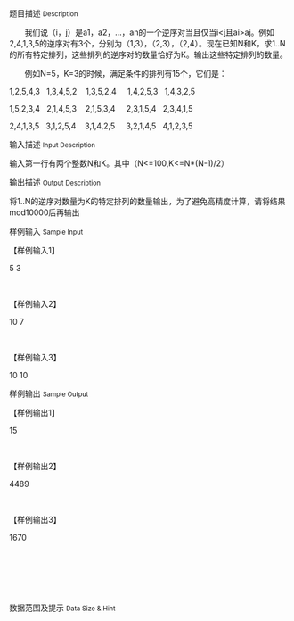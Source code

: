 <div class="panel panel-default">
<div class="area-title">
<span>
题目描述
<small>Description</small>
</span></div>
<div class="panel-body">

<p>       我们说（i，j）是a1，a2，…，an的一个逆序对当且仅当i&lt;j且ai&gt;aj。例如2,4,1,3,5的逆序对有3个，分别为（1,3），（2,3），（2,4）。现在已知N和K，求1..N的所有特定排列，这些排列的逆序对的数量恰好为K。输出这些特定排列的数量。</p>
<p>       例如N=5，K=3的时候，满足条件的排列有15个，它们是：</p>
<p>1,2,5,4,3   1,3,4,5,2    1,3,5,2,4     1,4,2,5,3   1,4,3,2,5</p>
<p>1,5,2,3,4   2,1,4,5,3    2,1,5,3,4     2,3,1,5,4   2,3,4,1,5</p>
<p>2,4,1,3,5   3,1,2,5,4    3,1,4,2,5     3,2,1,4,5   4,1,2,3,5</p>

</div>
</div>

<div class="panel panel-default">
<div class="area-title">
<span>
输入描述
<small>Input Description</small>
</span></div>
<div class="panel-body">
<p>输入第一行有两个整数N和K。其中（N&lt;=100,K&lt;=N*(N-1)/2）</p>

</div>
</div>
<div  class="panel panel-default">
<div class="area-title">
<span>
输出描述
<small>Output Description</small>
</span></div>
<div class="panel-body">

<p>将1..N的逆序对数量为K的特定排列的数量输出，为了避免高精度计算，请将结果mod10000后再输出</p>

</div>
</div>


<div class="panel panel-default">
<div class="area-title">
<span>
样例输入
<small>Sample Input</small>
</span></div>
<div class="panel-body">
<p>【样例输入1】</p>
<p>5 3</p>
<p> </p>
<p>【样例输入2】</p>
<p>10 7</p>
<p> </p>
<p>【样例输入3】</p>
<p>10 10</p>

</div>
</div>

<div class="panel panel-default">
<div class="area-title">
<span>
样例输出
<small>Sample Output</small>
</span></div>
<div class="panel-body">
<p>【样例输出1】</p>
<p>15</p>
<p> </p>
<p>【样例输出2】</p>
<p>4489</p>
<p> </p>
<p>【样例输出3】</p>
<p>1670</p>
<p> </p>
<p> </p>
<p> </p>

</div>
</div>

<div class="panel panel-default">
<div class="area-title">
<span>
数据范围及提示
<small>Data Size & Hint</small>
</span></div>
<div class="panel-body">

</div>
</div>